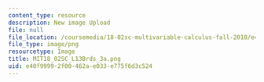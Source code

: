 ```yaml
---
content_type: resource
description: New image Upload
file: null
file_location: /coursemedia/18-02sc-multivariable-calculus-fall-2010/e40f99992f00462ae033e775f6d3c524_MIT18_02SC_L13Brds_3a.png
file_type: image/png
resourcetype: Image
title: MIT18_02SC_L13Brds_3a.png
uid: e40f9999-2f00-462a-e033-e775f6d3c524
---
```

